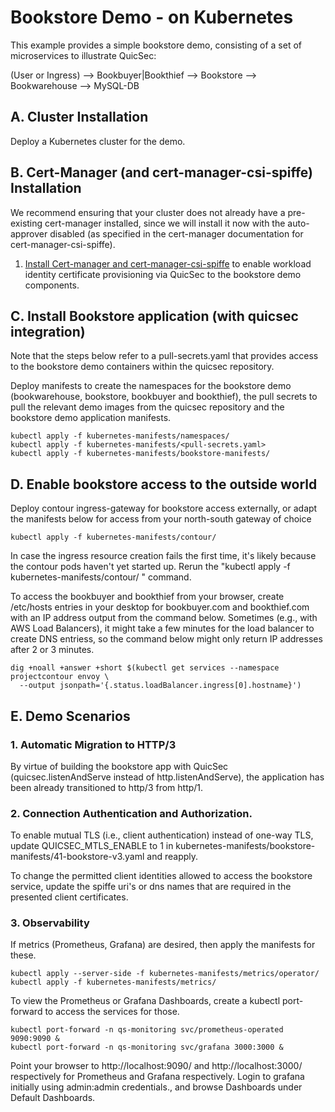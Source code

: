 # Bookstore Demo - on Kubernetes

This example provides a simple bookstore demo, consisting of a set of microservices to illustrate QuicSec: 


(User or Ingress) --> Bookbuyer|Bookthief --> Bookstore --> Bookwarehouse --> MySQL-DB

## A. Cluster Installation

Deploy a Kubernetes cluster for the demo.


## B. Cert-Manager (and cert-manager-csi-spiffe) Installation

We recommend ensuring that your cluster does not already have a pre-existing cert-manager installed, since we will install it now with the auto-approver disabled (as specified in the cert-manager documentation for cert-manager-csi-spiffe).

1. [Install Cert-manager and cert-manager-csi-spiffe](CERT-MANAGER.md) to enable workload identity certificate provisioning via QuicSec to the bookstore demo components.

## C.  Install Bookstore application (with quicsec integration)

Note that the steps below refer to a pull-secrets.yaml that provides access to the bookstore demo containers within the quicsec repository.

Deploy manifests to create the namespaces for the bookstore demo (bookwarehouse, bookstore, bookbuyer and bookthief), the pull secrets to pull the relevant demo images from the quicsec repository and the bookstore demo application manifests.

```
kubectl apply -f kubernetes-manifests/namespaces/
kubectl apply -f kubernetes-manifests/<pull-secrets.yaml>
kubectl apply -f kubernetes-manifests/bookstore-manifests/
```

## D. Enable bookstore access to the outside world

Deploy contour ingress-gateway for bookstore access externally, or adapt the manifests below for access from your north-south gateway of choice
```
kubectl apply -f kubernetes-manifests/contour/
```

In case the ingress resource creation fails the first time, it's likely because the contour pods haven't yet started up. Rerun the "kubectl apply -f kubernetes-manifests/contour/ " command.

To access the bookbuyer and bookthief from your browser, create /etc/hosts entries in your desktop for bookbuyer.com and bookthief.com with an IP address output from the command below. Sometimes (e.g., with AWS Load Balancers), it might take a few minutes for the load balancer to create DNS entriess, so the command below might only return IP addresses after 2 or 3 minutes.

```
dig +noall +answer +short $(kubectl get services --namespace projectcontour envoy \
  --output jsonpath='{.status.loadBalancer.ingress[0].hostname}')
```

##  E. Demo Scenarios

### 1. Automatic Migration to HTTP/3

By virtue of building the bookstore app with QuicSec (quicsec.listenAndServe instead of http.listenAndServe), the application has been already transitioned to http/3 from http/1.


### 2. Connection Authentication and Authorization.

To enable mutual TLS (i.e., client authentication) instead of one-way TLS, update QUICSEC_MTLS_ENABLE to 1 in kubernetes-manifests/bookstore-manifests/41-bookstore-v3.yaml and reapply.

To change the permitted client identities allowed to access the bookstore service, update the spiffe uri's or dns names that are required in the presented client certificates.


### 3. Observability

If metrics (Prometheus, Grafana) are desired, then apply the manifests for these.

```
kubectl apply --server-side -f kubernetes-manifests/metrics/operator/
kubectl apply -f kubernetes-manifests/metrics/
```

To view the Prometheus or Grafana Dashboards, create a kubectl port-forward to access the services for those.

```
kubectl port-forward -n qs-monitoring svc/prometheus-operated 9090:9090 &
kubectl port-forward -n qs-monitoring svc/grafana 3000:3000 &
```

Point your browser to http://localhost:9090/ and http://localhost:3000/ respectively for Prometheus and Grafana respectively. Login to grafana initially using admin:admin credentials., and browse Dashboards under Default Dashboards.
